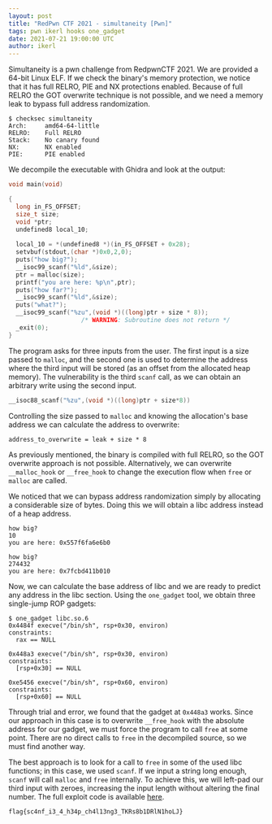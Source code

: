 ```yaml
---
layout: post
title: "RedPwn CTF 2021 - simultaneity [Pwn]"
tags: pwn ikerl hooks one_gadget
date: 2021-07-21 19:00:00 UTC
author: ikerl
---
```


Simultaneity is a pwn challenge from RedpwnCTF 2021. We are provided a 64-bit Linux ELF. If we check the binary's memory protection, we notice that it has full RELRO, PIE and NX protections enabled. Because of full RELRO the GOT overwrite technique is not possible, and we need a memory leak to bypass full address randomization.

```
$ checksec simultaneity
Arch:     amd64-64-little
RELRO:    Full RELRO
Stack:    No canary found
NX:       NX enabled
PIE:      PIE enabled
```

We decompile the executable with Ghidra and look at the output:

```c
void main(void)

{
  long in_FS_OFFSET;
  size_t size;
  void *ptr;
  undefined8 local_10;
  
  local_10 = *(undefined8 *)(in_FS_OFFSET + 0x28);
  setvbuf(stdout,(char *)0x0,2,0);
  puts("how big?");
  __isoc99_scanf("%ld",&size);
  ptr = malloc(size);
  printf("you are here: %p\n",ptr);
  puts("how far?");
  __isoc99_scanf("%ld",&size);
  puts("what?");
  __isoc99_scanf("%zu",(void *)((long)ptr + size * 8));
                    /* WARNING: Subroutine does not return */
  _exit(0);
}
```

The program asks for three inputs from the user. The first input is a size passed to `malloc`, and the second one is used to determine the address where the third input will be stored (as an offset from the allocated heap memory). The vulnerability is the third `scanf` call, as we can obtain an arbitrary write using the second input.

```c
__isoc88_scanf("%zu",(void *)((long)ptr + size*8))
```

Controlling the size passed to `malloc` and knowing the allocation's base address we can calculate the address to overwrite:

```
address_to_overwrite = leak + size * 8
```

As previously mentioned, the binary is compiled with full RELRO, so the GOT overwrite approach is not possible. Alternatively, we can overwrite `__malloc_hook` or `__free_hook` to change the execution flow when `free` or `malloc` are called.

We noticed that we can bypass address randomization simply by allocating a considerable size of bytes. Doing this we will obtain a libc address instead of a heap address. 

```
how big?
10
you are here: 0x557f6fa6e6b0
```

```
how big?
274432
you are here: 0x7fcbd411b010
```

Now, we can calculate the base address of libc and we are ready to predict any address in the libc section. Using the `one_gadget` tool, we obtain three single-jump ROP gadgets:

```
$ one_gadget libc.so.6
0x4484f execve("/bin/sh", rsp+0x30, environ)
constraints:
  rax == NULL

0x448a3 execve("/bin/sh", rsp+0x30, environ)
constraints:
  [rsp+0x30] == NULL

0xe5456 execve("/bin/sh", rsp+0x60, environ)
constraints:
  [rsp+0x60] == NULL
```

Through trial and error, we found that the gadget at `0x448a3` works. Since our approach in this case is to overwrite `__free_hook` with the absolute address for our gadget, we must force the program to call `free` at some point. There are no direct calls to `free` in the decompiled source, so we must find another way.

The best approach is to look for a call to `free` in some of the used libc functions; in this case, we used `scanf`. If we input a string long enough, `scanf` will call `malloc` and `free` internally. To achieve this, we will left-pad our third input with zeroes, increasing the input length without altering the final number. The full exploit code is available [here](https://gist.github.com/ikerl/d76ff0e5ef0510f7314628b0852195d1).

```
flag{sc4nf_i3_4_h34p_ch4l13ng3_TKRs8b1DRlN1hoLJ}
```
